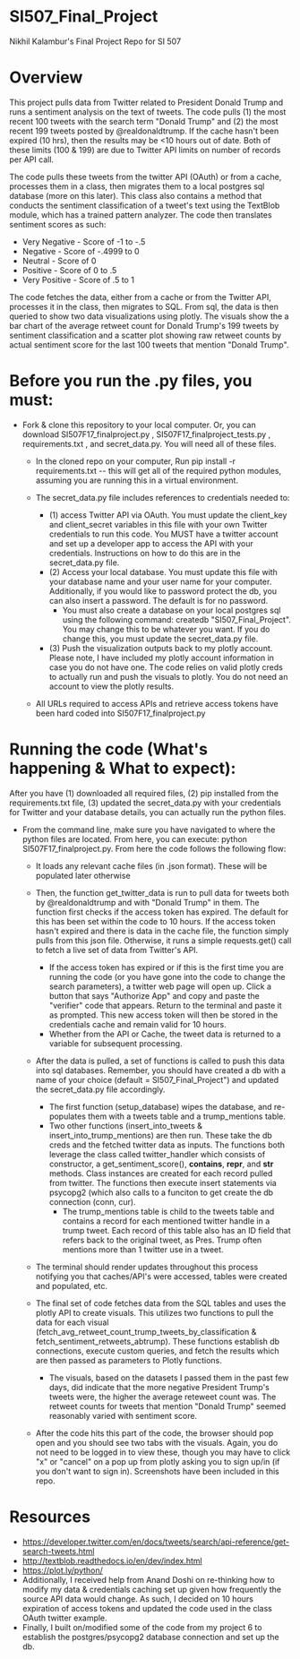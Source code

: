 # SI507_Final_Project
Nikhil Kalambur's Final Project Repo for SI 507

# Overview
This project pulls data from Twitter related to President Donald Trump and runs a sentiment analysis on the text of tweets. The code pulls (1) the most recent 100 tweets with the search term "Donald Trump" and (2) the most recent 199 tweets posted by @realdonaldtrump. If the cache hasn't been expired (10 hrs), then the results may be <10 hours out of date. Both of these limits (100 & 199) are due to Twitter API limits on number of records per API call. 

The code pulls these tweets from the twitter API (OAuth) or from a cache, processes them in a class, then migrates them to a local postgres sql database (more on this later). This class also contains a method that conducts the sentiment classification of a tweet's text using the TextBlob module, which has a trained pattern analyzer. The code then translates sentiment scores as such:

- Very Negative - Score of -1 to -.5
- Negative - Score of -.4999 to 0
- Neutral - Score of 0
- Positive - Score of 0 to .5
- Very Positive - Score of .5 to 1

The code fetches the data, either from a cache or from the Twitter API, processes it in the class, then migrates to SQL. From sql, the data is then queried to show two data visualizations using plotly. The visuals show the a bar chart of the average retweet count for Donald Trump's 199 tweets by sentiment classification and a scatter plot showing raw retweet counts by actual sentiment score for the last 100 tweets that mention "Donald Trump". 

# Before you run the .py files, you must:
- Fork & clone this repository to your local computer. Or, you can download SI507F17_finalproject.py , SI507F17_finalproject_tests.py , requirements.txt , and secret_data.py. You will need all of these files. 
  - In the cloned repo on your computer, Run pip install -r requirements.txt -- this will get all of the required python modules, assuming you are running this in a virtual environment. 
  - The secret_data.py file includes references to credentials needed to:
    - (1) access Twitter API via OAuth. You must update the client_key and client_secret variables in this file with your own Twitter credentials to run this code. You MUST have a twitter account and set up a developer app to access the API with your credentials. Instructions on how to do this are in the secret_data.py file. 
    - (2) Access your local database. You must update this file with your database name and your user name for your computer. Additionally, if you would like to password protect the db, you can also insert a password. The default is for no password.
      - You must also create a database on your local postgres sql using the following command: createdb "SI507_Final_Project". You may change this to be whatever you want. If you do change this, you must update the secret_data.py file. 
    - (3) Push the visualization outputs back to my plotly account. Please note, I have included my plotly account information in case you do not have one. The code relies on valid plotly creds to actually run and push the visuals to plotly. You do not need an account to view the plotly results.
  
  - All URLs required to access APIs and retrieve access tokens have been hard coded into SI507F17_finalproject.py
  
# Running the code (What's happening & What to expect):
After you have (1) downloaded all required files, (2) pip installed from the requirements.txt file, (3) updated the secret_data.py with your credentials for Twitter and your database details, you can actually run the python files.

- From the command line, make sure you have navigated to where the python files are located. From here, you can execute: python SI507F17_finalproject.py. From here the code follows the following flow: 
  - It loads any relevant cache files (in .json format). These will be populated later otherwise
  - Then, the function get_twitter_data is run to pull data for tweets both by @realdonaldtrump and with "Donald Trump" in them. The function first checks if the access token has expired. The default for this has been set within the code to 10 hours. If the access token hasn't expired and there is data in the cache file, the function simply pulls from this json file. Otherwise, it runs a simple requests.get() call to fetch a live set of data from Twitter's API.
    - If the access token has expired or if this is the first time you are running the code (or you have gone into the code to change the search parameters), a twitter web page will open up. Click a button that says "Authorize App" and copy and paste the "verifier" code that appears. Return to the terminal and paste it as prompted. This new access token will then be stored in the credentials cache and remain valid for 10 hours. 
    - Whether from the API or Cache, the tweet data is returned to a variable for subsequent processing. 
  - After the data is pulled, a set of functions is called to push this data into sql databases. Remember, you should have created a db with a name of your choice (default = SI507_Final_Project") and updated the secret_data.py file accordingly. 
    - The first function (setup_database) wipes the database, and re-populates them with a tweets table and a trump_mentions table.
    - Two other functions (insert_into_tweets & insert_into_trump_mentions) are then run. These take the db creds and the fetched twitter data as inputs. The functions both leverage the class called twitter_handler which consists of constructor, a get_sentiment_score(), __contains__, __repr__, and __str__ methods. Class instances are created for each record pulled from twitter. The functions then execute insert statements via psycopg2 (which also calls to a funciton to get create the db connection (conn, cur). 
      - The trump_mentions table is child to the tweets table and contains a record for each mentioned twitter handle in a trump tweet. Each record of this table also has an ID field that refers back to the original tweet, as Pres. Trump often mentions more than 1 twitter use in a tweet. 
      
  - The terminal should render updates throughout this process notifying you that caches/API's were accessed, tables were created and populated, etc. 
  - The final set of code fetches data from the SQL tables and uses the plotly API to create visuals. This utilizes two functions to pull the data for each visual (fetch_avg_retweet_count_trump_tweets_by_classification & fetch_sentiment_retweets_abtrump). These functions establish db connections, execute custom queries, and fetch the results which are then passed as parameters to Plotly functions. 
    - The visuals, based on the datasets I passed them in the past few days, did indicate that the more negative President Trump's tweets were, the higher the average reteweet count was. The retweet counts for tweets that mention "Donald Trump" seemed reasonably varied with sentiment score. 
  - After the code hits this part of the code, the browser should pop open and you should see two tabs with the visuals. Again, you do not need to be logged in to view these, though you may have to click "x" or "cancel" on a pop up from plotly asking you to sign up/in (if you don't want to sign in). Screenshots have been included in this repo. 
  
# Resources
- https://developer.twitter.com/en/docs/tweets/search/api-reference/get-search-tweets.html
- http://textblob.readthedocs.io/en/dev/index.html
- https://plot.ly/python/
- Additionally, I received help from Anand Doshi on re-thinking how to modify my data & credentials caching set up given how frequently the source API data would change. As such, I decided on 10 hours expiration of access tokens and updated the code used in the class OAuth twitter example. 
- Finally, I built on/modified some of the code from my project 6 to establish the postgres/psycopg2 database connection and set up the db.

  



